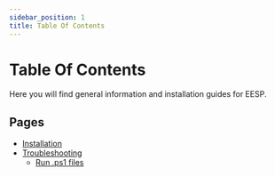 ```yaml
---
sidebar_position: 1
title: Table Of Contents
---
```


# Table Of Contents

Here you will find general information and installation guides for EESP.

## Pages

- [Installation](./installation)
- [Troubleshooting](./)
    - [Run .ps1 files](./troubleshooting/allow-powershell)



<DocCardList />